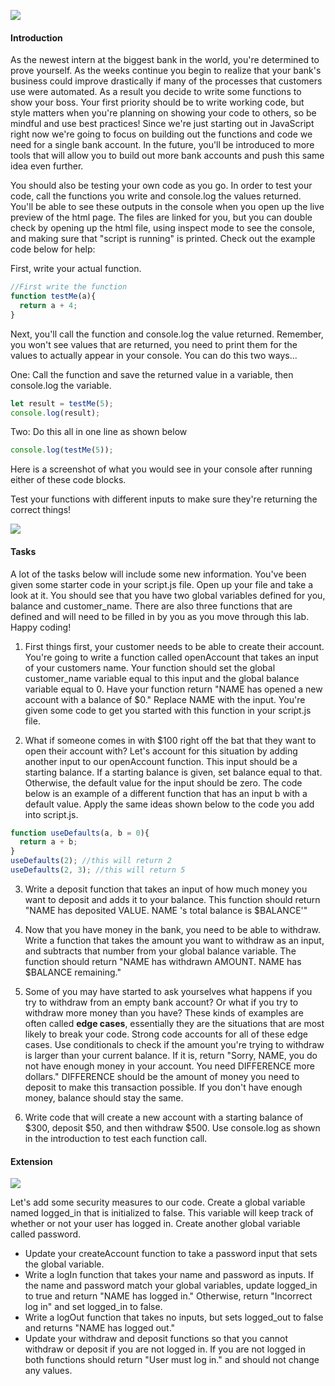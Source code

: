 ![](https://media.gettyimages.com/photos/mature-woman-inserting-credit-card-into-local-french-cash-machine-picture-id723498437)
#### Introduction
As the newest intern at the biggest bank in the world, you're determined to prove yourself. As the weeks continue you begin to realize that your bank's business could improve drastically if many of the processes that customers use were automated. As a result you decide to write some functions to show your boss. Your first priority should be to write working code, but style matters when you're planning on showing your code to others, so be mindful and use best practices! Since we're just starting out in JavaScript right now we're going to focus on building out the functions and code we need for a single bank account. In the future, you'll be introduced to more tools that will allow you to build out more bank accounts and push this same idea even further.

You should also be testing your own code as you go. In order to test your code, call the functions you write and console.log the values returned. You'll be able to see these outputs in the console when you open up the live preview of the html page. The files are linked for you, but you can double check by opening up the html file, using inspect mode to see the console, and making sure that "script is running" is printed. Check out the example code below for help:

First, write your actual function.
```javascript
//First write the function
function testMe(a){
  return a + 4;
}
```

Next, you'll call the function and console.log the value returned. Remember, you won't see values that are returned, you need to print them for the values to actually appear in your console. You can do this two ways...

One: Call the function and save the returned value in a variable, then console.log the variable.
```javascript
let result = testMe(5);
console.log(result);
```
Two: Do this all in one line as shown below
```javascript
console.log(testMe(5));
```
Here is a screenshot of what you would see in your console after running either of these code blocks.
<!-- Insert image -->

Test your functions with different inputs to make sure they're returning the correct things!

![](https://media.gettyimages.com/photos/closeup-of-benjamin-franklins-portrait-on-the-one-hundred-dollar-bill-picture-id636176028)
#### Tasks
A lot of the tasks below will include some new information. You've been given some starter code in your script.js file. Open up your file and take a look at it. You should see that you have two global variables defined for you, balance and customer_name. There are also three functions that are defined and will need to be filled in by you as you move through this lab. Happy coding!

1. First things first, your customer needs to be able to create their account. You're going to write a function called openAccount that takes an input of your customers name. Your function should set the global customer_name variable equal to this input and the global balance variable equal to 0. Have your function return "NAME has opened a new account with a balance of $0." Replace NAME with the input. You're given some code to get you started with this function in your script.js file.

2. What if someone comes in with $100 right off the bat that they want to open their account with? Let's account for this situation by adding another input to our openAccount function. This input should be a starting balance. If a starting balance is given, set balance equal to that. Otherwise, the default value for the input should be zero. The code below is an example of a different function that has an input b with a default value. Apply the same ideas shown below to the code you add into script.js.
```javascript
function useDefaults(a, b = 0){
  return a + b;
}
useDefaults(2); //this will return 2
useDefaults(2, 3); //this will return 5
```
3. Write a deposit function that takes an input of how much money you want to deposit and adds it to your balance. This function should return "NAME has deposited VALUE. NAME 's total balance is $BALANCE'"

4. Now that you have money in the bank, you need to be able to withdraw. Write a function that takes the amount you want to withdraw as an input, and subtracts that number from your global balance variable. The function should return "NAME has withdrawn AMOUNT. NAME has $BALANCE remaining."

5. Some of you may have started to ask yourselves what happens if you try to withdraw from an empty bank account? Or what if you try to withdraw more money than you have? These kinds of examples are often called **edge cases**, essentially they are the situations that are most likely to break your code. Strong code accounts for all of these edge cases. Use conditionals to check if the amount you're trying to withdraw is larger than your current balance. If it is, return "Sorry, NAME, you do not have enough money in your account. You need DIFFERENCE more dollars." DIFFERENCE should be the amount of money you need to deposit to make this transaction possible. If you don't have enough money, balance should stay the same.

6. Write code that will create a new account with a starting balance of $300, deposit $50, and then withdraw $500. Use console.log as shown in the introduction to test each function call.

#### Extension
![](https://media.gettyimages.com/photos/vault-door-picture-iddv631022b)

Let's add some security measures to our code. Create a global variable named logged_in that is initialized to false. This variable will keep track of whether or not your user has logged in. Create another global variable called password.
* Update your createAccount function to take a password input that sets the global variable.
* Write a logIn function that takes your name and password as inputs. If the name and password match your global variables, update logged_in to true and return "NAME has logged in." Otherwise, return "Incorrect log in" and set logged_in to false.
* Write a logOut function that takes no inputs, but sets logged_out to false and returns "NAME has logged out."
* Update your withdraw and deposit functions so that you cannot withdraw or deposit if you are not logged in. If you are not logged in both functions should return "User must log in." and should not change any values.

